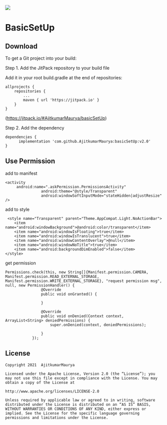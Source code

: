 [![](https://jitpack.io/v/AjitkumarMaurya/basicSetUp.svg)](https://jitpack.io/#AjitkumarMaurya/basicSetUp)

BasicSetUp
============


Download
--------

To get a Git project into your build:

Step 1. Add the JitPack repository to your build file

Add it in your root build.gradle at the end of repositories:

    allprojects {
		repositories {
			...
			maven { url 'https://jitpack.io' }
		}
	}
	



(https://jitpack.io/#AjitkumarMaurya/basicSetUp)	
	
Step 2. Add the dependency

    dependencies {
	      implementation 'com.github.AjitkumarMaurya:basicSetUp:v2.0'
	}
	

	
Use Permission
----------

add to manifest

    <activity
         android:name=".askPermission.PermissionsActivity"
                    android:theme="@style/Transparent"
                    android:windowSoftInputMode="stateHidden|adjustResize" />


add to style

     <style name="Transparent" parent="Theme.AppCompat.Light.NoActionBar">
        <item name="android:windowBackground">@android:color/transparent</item>
        <item name="android:windowIsFloating">true</item>
        <item name="android:windowIsTranslucent">true</item>
        <item name="android:windowContentOverlay">@null</item>
        <item name="android:windowNoTitle">true</item>
        <item name="android:backgroundDimEnabled">false</item>
    </style>

get permission

    Permissions.check(this, new String[]{Manifest.permission.CAMERA, Manifest.permission.READ_EXTERNAL_STORAGE, Manifest.permission.WRITE_EXTERNAL_STORAGE}, "request permission msg", null, new PermissionHandler() {
                    @Override
                    public void onGranted() {

                    }

                    @Override
                    public void onDenied(Context context, ArrayList<String> deniedPermissions) {
                        super.onDenied(context, deniedPermissions);

                    }
                });
	
License
-------
	
    Copyright 2021  AjitkumarMaurya
    
    Licensed under the Apache License, Version 2.0 (the “License”); you may not use this file except in compliance with the License. You may obtain a copy of the License at 
   
    http://www.apache.org/licenses/LICENSE-2.0 
   
    Unless required by applicable law or agreed to in writing, software distributed under the License is distributed on an “AS IS” BASIS, WITHOUT WARRANTIES OR CONDITIONS OF ANY KIND, either express or implied. See the License for the specific language governing permissions and limitations under the License.
